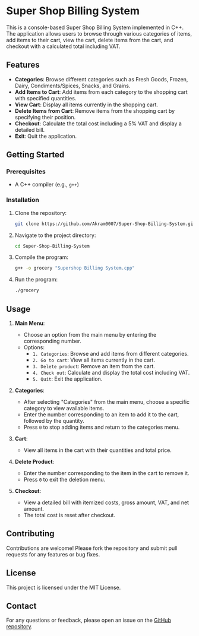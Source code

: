
# Super Shop Billing System

This is a console-based Super Shop Billing System implemented in C++. The application allows users to browse through various categories of items, add items to their cart, view the cart, delete items from the cart, and checkout with a calculated total including VAT.

## Features

- **Categories**: Browse different categories such as Fresh Goods, Frozen, Dairy, Condiments/Spices, Snacks, and Grains.
- **Add Items to Cart**: Add items from each category to the shopping cart with specified quantities.
- **View Cart**: Display all items currently in the shopping cart.
- **Delete Items from Cart**: Remove items from the shopping cart by specifying their position.
- **Checkout**: Calculate the total cost including a 5% VAT and display a detailed bill.
- **Exit**: Quit the application.

## Getting Started

### Prerequisites

- A C++ compiler (e.g., `g++`)

### Installation

1. Clone the repository:
    ```sh
    git clone https://github.com/Akram0007/Super-Shop-Billing-System.git
    ```

2. Navigate to the project directory:
    ```sh
    cd Super-Shop-Billing-System
    ```

3. Compile the program:
    ```sh
    g++ -o grocery "Supershop Billing System.cpp"
    ```

4. Run the program:
    ```sh
    ./grocery
    ```

## Usage

1. **Main Menu**:
    - Choose an option from the main menu by entering the corresponding number.
    - Options:
        - `1. Categories`: Browse and add items from different categories.
        - `2. Go to cart`: View all items currently in the cart.
        - `3. Delete product`: Remove an item from the cart.
        - `4. Check out`: Calculate and display the total cost including VAT.
        - `5. Quit`: Exit the application.

2. **Categories**:
    - After selecting "Categories" from the main menu, choose a specific category to view available items.
    - Enter the number corresponding to an item to add it to the cart, followed by the quantity.
    - Press `0` to stop adding items and return to the categories menu.

3. **Cart**:
    - View all items in the cart with their quantities and total price.

4. **Delete Product**:
    - Enter the number corresponding to the item in the cart to remove it.
    - Press `0` to exit the deletion menu.

5. **Checkout**:
    - View a detailed bill with itemized costs, gross amount, VAT, and net amount.
    - The total cost is reset after checkout.

## Contributing

Contributions are welcome! Please fork the repository and submit pull requests for any features or bug fixes.

## License

This project is licensed under the MIT License.

## Contact

For any questions or feedback, please open an issue on the [GitHub repository](https://github.com/Akram0007/Super-Shop-Billing-System).
